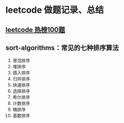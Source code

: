 # leetcode 做题记录、总结

## <u>leetcode 热榜**100**题</u>

## **sort-algorithms**：常见的七种排序算法

1. 冒泡排序
2. 堆排序
3. 插入排序
4. 归并排序
5. 快速排序
6. 选择排序
7. 希尔排序
7. 计数排序
7. 桶排序
7. 基数排序
